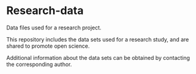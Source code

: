# Research-data
Data files used for a research project.

This repository includes the data sets used for a research study, and are shared to promote open science.

Additional information about the data sets can be obtained by contacting the corresponding author.
